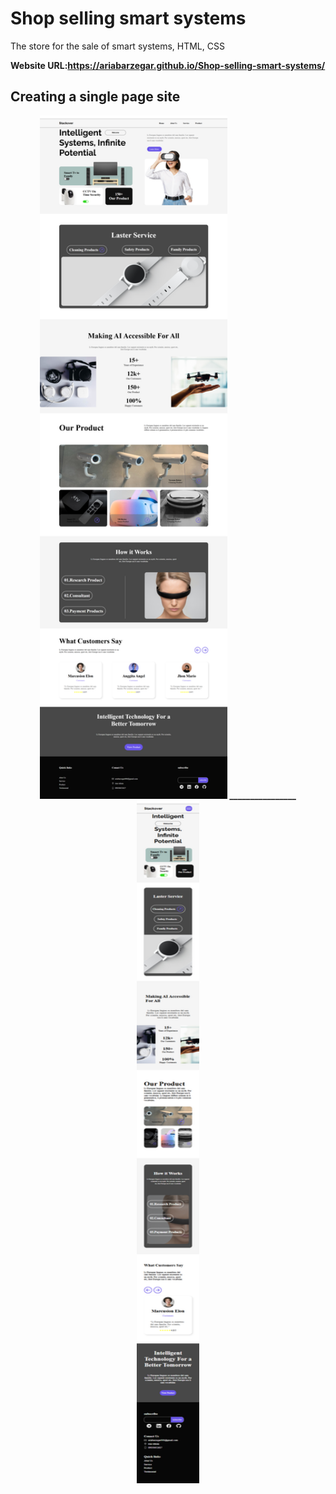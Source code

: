 # Shop selling smart systems
The store for the sale of smart systems, HTML, CSS 

<b>Website URL:<b/><a href="https://ariabarzegar.github.io/Shop-selling-smart-systems">https://ariabarzegar.github.io/Shop-selling-smart-systems/<a/>
<h2>Creating a single page site </h2>
<div align="center">
  <img src="https://raw.githubusercontent.com/ariabarzegar/Shop-selling-smart-systems/refs/heads/main/image/screencapture-file-C-Users-Lenovo-Desktop-New-folder-5-Shop-selling-smart-systems-index-html-2024-11-27-00_02_43.png" width="300px"/>
<span>________________</span>
  <img src="https://raw.githubusercontent.com/ariabarzegar/Shop-selling-smart-systems/refs/heads/main/image/screencapture-file-C-Users-Lenovo-Desktop-New-folder-5-Shop-selling-smart-systems-index-html-2024-11-27-00_05_46.png" width="100px" height="1092px" />
</div>
